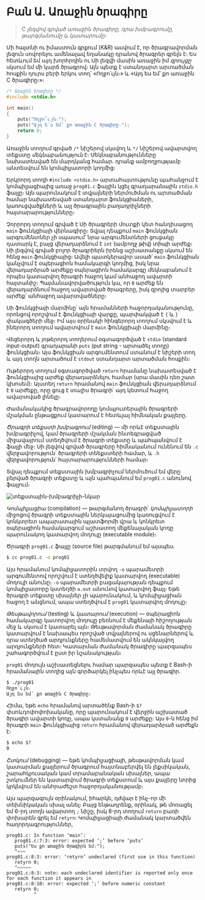 # Բան Ա․ Առաջին ծրագիրը

> _C լեզվով գրված առաջին ծրագիրը, դրա խմբագրումը, թարգմանումը և կատարումը։_

Մի հայտնի ու իմաստուն գրքում (K&R) ասվում է, որ ծրագրավորման լեզուն սովորելու ամենալավ եղանակը դրանով ծրագրեր գրելն է։ Ես հետևում եմ այդ խորհրդին ու Սի լեզվի մասին առաջին իմ _զրույցը_ սկսում եմ մի կարճ ծրագրով։ Այն պետք է ստանդարտ արտածման հոսքին դուրս բերի երկու տող՝ «Ողջո՛ւյն։» և «Այդ ես եմ՝ քո առաջին C ծրագիրը։»։

```c
/* Առաջին ծրագիրը */
#include <stdio.h>

int main()
{
    puts("Ողջո՜ւյն։");
    puts("Այդ ե՛ս եմ՝ քո առաջին C ծրագիրը։");
    return 0;
}
```

Առաջին տողում գրված `/*` նիշերով սկսվող և `*/` նիշերով ավարտվող տեքստը _մեկնաբանություն_ է։ Մեկնաբանությունները նախատեսված են մարդկանց համար․ դրանք ամբողջությամբ անտեսվում են կոմպիլյատորի կողմից։

Երկրորդ տողի `#include <stdio.h>` արտահայտությունը պահանջում է կոմպիլյացիայից առաջ `prog01.c` ֆայլին կցել գրադարանային `stdio.h` ֆայլը։ Այն պարունակում է տվյալների ներմուծման ու արտածման համար նախատեսված ստանդարտ ֆունկցիաների, կառուցվածքների և այլ ծրագրային բաղադրիչների հայտարարությունները։

Չորրորդ տողում գրված է Սի ծրագրերի մուտքի կետ հանդիսացող `main` ֆունկցիայի վերնագիրը։ Տվյալ դեպքում `main` ֆունկցիան արգումենտներ չի սպասում՝ նրա արգումենտների ցուցակը դատարկ է, բայց վերադարձնում է `int` (ամբողջ թիվ) տիպի արժեք։ Սի լեզվով գրված բոլոր ծրագրիերն իրենց աշխատանքը սկսում են հենց `main` ֆունկցիայից։ Ավելի պատկերավոր ասած՝ `main` ֆունկցիան կանչվում է օպերացիոն համակարգի կողմից, իսկ նրա վերադարձրած արժեքը օպերացիոն համակարգը մեկնաբանում է որպես կատարվող ծրագրի հաջող կամ անհաջող ավարտի հայտանիշ։ Պայմանավորվածություն կա, որ `0` արժեք են վերադարձնում հաջող ավարտված ծրագրերը, իսկ զրոյից տարբեր արժեք՝ անհաջող ավարտվածները։

Սի ֆունկցիայի մարմինը՝ այն հրամանների հաջորդականությունը, որոնցով որոշվում է ֆունկցիայի վարքը, պարփակված է `{` և `}` փակագծերի մեջ։ Իմ այս օրինակի հինգերորդ տողում սկսվում է և իներորդ տողում ավարտվում է `main` ֆունկցիայի մարմինը։

Վեցերորդ և յոթերորդ տողերում օգտագործված է `stdio` (standard input-output) գրադարանի `puts` (put string - արտածել տողը) ֆունկցիան։ Այս ֆունկցիան արգումենտում ստանում է նիշերի տող և այդ տողն արտածում է `stdout` ստանդարտ արտածման հոսքին։

Ութերորդ տողում օգտագործված `return` հրամանը նախատեսված է ֆունկցիայից արժեք վերադարձնելու համար (սրա մասին դեռ շատ կխոսեմ)։ Այստեղ `return` հրամանով `main` ֆունկցիան վերադարձնում է `0` արժեքը, որը ցուց է տալիս ծրագրի՝ այդ կետում հաջող ավարտված լինելը։

Ժամանակակից ծրագրավորողը կոմպյուտերային ծրագրերի մշակման ընթացքում կատարում է հետևյալ հիմնական քայլերը․

_Ծրագրի տեքստի խմբագրում_ (editing) ― մի որևէ տեքստային խմբագրիչով, կամ ծրագրերի մշակման ինտեգրացված միջավայրում ստեղծվում է ծրագրի տեքստը և պահպանվում է ֆայլի մեջ։ Սի լեզվով գրված ծրագրերը հիմնականում ունենում են `.c` վերջավորություն՝ ծրագրերի տեեքստերի համար, և `.h` վերջավորություն՝ հայտարարությունների համար։

Տվյալ դեպքում տեքստային խմբագրիչում ներմուծում եմ վերը բերված ծրագրի տեքստը և այն պահպանում եմ `prog01.c` անունով ֆայլում։

![տեքստային-խմբագրիչի-նկար]()

_Կոմպիլյացիա_ (compilation) ― թարգմանող ծրագրի՝ _կոմպիլյատորի_ միջոցով ծրագրի տեքստային ներկայացումից կառուցվում է կոնկտրետ ապարատային պլատֆորմի վրա և կոնկրետ օպերացիոն համակարգում աշխատող մեքենայական կոդը պարունակող կատարվող մոդուլը (executable module)։

Ծրագրի `prog01.c` ֆայլը (source file) թարգմանում եմ այսպես.

```bash
$ cc prog01.c -o prog01
```

Այս հրամանում կոմպիլյատորին տրվող `-o` պարամետրի արգումենտով որոշվում է ստեղծվելիք կատարվող (executable) մոդուլի անունը։ `-o` պարամետրի բացակայության դեպքում կոմպիլյատորը կստեղծի `a.out` անունով կատարվող ֆայլ։ Եթե ծրագրի տեքստը սխալներ չի պարունակում, և կոմպիլյացիան հաջող է անցնում, ապա ստեղծվում է `prog01` կատարվող մոդուլը։

_Թեսթավորում_ (testing) և _կատարում_ (execution) ― օպերացիոն համակարգը կատորվող մոդուլը բեռնում է մեքենայի հիշողության մեջ և սկսում է կատարել այն։ Թեսթավորման ժամանակ ծրագիրը կատարվում է նախապես որոշված տվյալներով ու սցենարներով և դրա ստեղծած արդյունքները համեմատվում են ակնկալվող արդյունքների հետ։ Կատարման ժամանակ ծրագիրը պարզապես շահագործվում է ըստ իր նշանակության։

`prog01` մոդուլն աշխատեցնելու համար պարզապես պետք է Bash-ի հրամանային տողից այն գործարկել ինչպես որևէ այլ ծրագիր.

```bash
$ ./prog01
Ողջո՛ւյն։
Այդ ես եմ՝ քո առաջին C ծրագիրը։
```

Հիմա, եթե `echo` հրամանով արտածենք Bash-ի `$?` փսոևդոփոփոխականը, որը պարունակում է վերջին աշխատած ծրագիր ավարտի կոդը, ապա կստանանք `0` արժեքը։ Այս `0`-ն հենց իմ ծրագրի `main` ֆունկցիայից `return` հրամանով վերադարձրած արժեքն է։

```bash
$ echo $?
0
```

_Շտկում_ (debugging) ― եթե կոմպիլյացիայի, թեսթավորման կամ կատարման քայլերում ծրագրում հայտնաբերվել են լեքսիկական, շարահկյուսական կամ տրամաբանական սխալներ,  ապա շտկումներ են կատարվում ծրագրի տեքստում և այս քայլերը նորից կրկնվում են անհրաժեշտ հաջորդականությամբ։

Այս պարզագույն օրինակում, իհարկե, դժվար է ինչ-որ մի տեխնիկական սխալ անել։ Բայց ենթադրենք, օրինակ, թե մոռացել եմ 6-րդ տողն ավարտող `;` նիշը, իսկ 8-րդ տողում `return` բառի փոխարեն գրել եմ `retyrn`: Կոմպիլյացիայի ժամանակ կարտածվեն հաղորդագրություններ,

````text
prog01.c: In function ‘main’:
   prog01.c:7:3: error: expected ‘;’ before ‘puts’
   puts("Ես քո առաջին ծրագիրն եմ։");
   ^~~~
prog01.c:8:3: error: ‘retyrn’ undeclared (first use in this function)
   retyrn 0;
   ^~~~~~
prog01.c:8:3: note: each undeclared identifier is reported only once for each function it appears in
prog01.c:8:10: error: expected ‘;’ before numeric constant
   retyrn 0;
          ^
````
